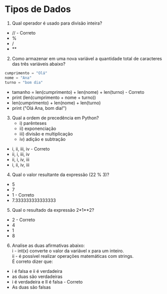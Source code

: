 # Tipos de Dados
1. Qual operador é usado para divisão inteira?
- // - Correto 
- %
- /
- **

2. Como armazenar em uma nova variável a quantidade total de caracteres das três variáveis abaixo? 
```py
cumprimento = "Olá"
nome = "Ana"
turno = "bom dia"
```
- tamanho = len(cumprimento) + len(nome) + len(turno)  -  Correto 
- print (len(cumprimento + nome + turno))
- len(cumprimento) + len(nome) + len(turno) 
- print ("Olá Ana, bom dia!")

3. Qual a ordem de precedência em Python?
    - i) parênteses
    - ii) exponenciação
    - iii) divisão e multiplicação
    - iv) adição e subtração

- i, ii, iii, iv  -  Correto 
- ii, i, iii, iv
- ii, i, iv, iii
- i, ii, iv, iii

4. Qual o valor resultante da expressão (22 % 3)?
- 5
- 7
- 1  -  Correto 
- 7.333333333333333

5. Qual o resultado da expressão 2*1**2?
- 2  -  Correto 
- 4
- 1
- 8

6. Analise as duas afirmativas abaixo:
<br>i - int(x) converte o valor da variável x para um inteiro.
<br>ii - é possível realizar operações matemáticas com strings. 
<br>É correto dizer que:
- i é falsa e ii é verdadeira
- as duas são verdadeiras
- i é verdadeira e II é falsa  -  Correto 
- As duas são falsas
